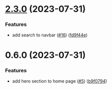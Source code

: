 # [2.3.0](https://github.com/BrandonWu500/test-releases/compare/v2.2.0...v2.3.0) (2023-07-31)


### Features

* add search to navbar ([#16](https://github.com/BrandonWu500/test-releases/issues/16)) ([fd9f44e](https://github.com/BrandonWu500/test-releases/commit/fd9f44e4ab26082c275bcaafe2a8c4ea8e9b262a))

# 0.6.0 (2023-07-31)


### Features

* add hero section to home page ([#5](https://github.com/BrandonWu500/test-releases/issues/5)) ([b9f0794](https://github.com/BrandonWu500/test-releases/commit/b9f079456f877b9a8af64a717d018297a7daa119))
